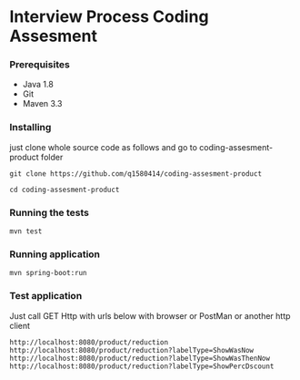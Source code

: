 # Interview Process Coding Assesment


### Prerequisites

* Java 1.8
* Git
* Maven 3.3

### Installing

just clone whole source code as follows and go to coding-assesment-product folder
```
git clone https://github.com/q1580414/coding-assesment-product
```
```
cd coding-assesment-product
```

### Running the tests

```
mvn test
```

### Running application

```
mvn spring-boot:run
```

### Test application

Just call GET Http with urls below with browser or PostMan or another http client 

```
http://localhost:8080/product/reduction
http://localhost:8080/product/reduction?labelType=ShowWasNow
http://localhost:8080/product/reduction?labelType=ShowWasThenNow
http://localhost:8080/product/reduction?labelType=ShowPercDscount
```
